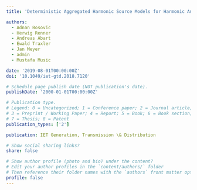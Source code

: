 ```yaml
---
title: 'Deterministic Aggregated Harmonic Source Models for Harmonic Analysis of Large Medium Voltage Distribution Networks'

authors:
  - Adnan Bosovic
  - Herwig Renner
  - Andreas Abart
  - Ewald Traxler
  - Jan Meyer
  - admin
  - Mustafa Music

date: '2019-08-01T00:00:00Z'
doi: '10.1049/iet-gtd.2018.7120'

# Schedule page publish date (NOT publication's date).
publishDate: '2000-01-01T00:00:00Z'

# Publication type.
# Legend: 0 = Uncategorized; 1 = Conference paper; 2 = Journal article;
# 3 = Preprint / Working Paper; 4 = Report; 5 = Book; 6 = Book section;
# 7 = Thesis; 8 = Patent
publication_types: ['2']

publication: IET Generation, Transmission \& Distribution

# Show social sharing links?
share: false

# Show author profile (photo and bio) under the content?
# Edit your author profiles in the `content/authors/` folder
# Then reference their folder names with the `authors` front matter option above
profile: false
---
```

